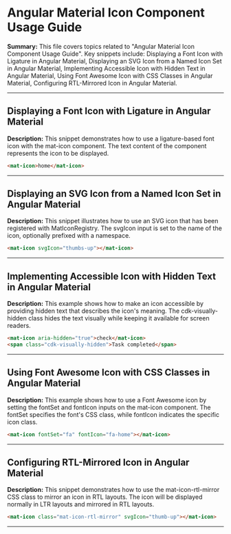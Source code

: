 # Angular Material Icon Component Usage Guide

**Summary:** This file covers topics related to "Angular Material Icon Component Usage Guide". Key snippets include: Displaying a Font Icon with Ligature in Angular Material, Displaying an SVG Icon from a Named Icon Set in Angular Material, Implementing Accessible Icon with Hidden Text in Angular Material, Using Font Awesome Icon with CSS Classes in Angular Material, Configuring RTL-Mirrored Icon in Angular Material.

---

## Displaying a Font Icon with Ligature in Angular Material

**Description:** This snippet demonstrates how to use a ligature-based font icon with the mat-icon component. The text content of the component represents the icon to be displayed.

```html
<mat-icon>home</mat-icon>
```

---

## Displaying an SVG Icon from a Named Icon Set in Angular Material

**Description:** This snippet illustrates how to use an SVG icon that has been registered with MatIconRegistry. The svgIcon input is set to the name of the icon, optionally prefixed with a namespace.

```html
<mat-icon svgIcon="thumbs-up"></mat-icon>
```

---

## Implementing Accessible Icon with Hidden Text in Angular Material

**Description:** This example shows how to make an icon accessible by providing hidden text that describes the icon's meaning. The cdk-visually-hidden class hides the text visually while keeping it available for screen readers.

```html
<mat-icon aria-hidden="true">check</mat-icon>
<span class="cdk-visually-hidden">Task completed</span>
```

---

## Using Font Awesome Icon with CSS Classes in Angular Material

**Description:** This example shows how to use a Font Awesome icon by setting the fontSet and fontIcon inputs on the mat-icon component. The fontSet specifies the font's CSS class, while fontIcon indicates the specific icon class.

```html
<mat-icon fontSet="fa" fontIcon="fa-home"></mat-icon>
```

---

## Configuring RTL-Mirrored Icon in Angular Material

**Description:** This snippet demonstrates how to use the mat-icon-rtl-mirror CSS class to mirror an icon in RTL layouts. The icon will be displayed normally in LTR layouts and mirrored in RTL layouts.

```html
<mat-icon class="mat-icon-rtl-mirror" svgIcon="thumb-up"></mat-icon>
```

---